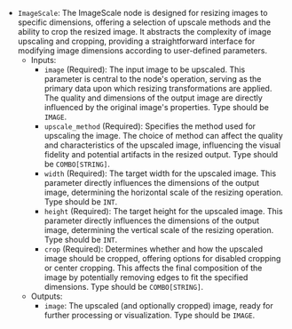 - `ImageScale`: The ImageScale node is designed for resizing images to specific dimensions, offering a selection of upscale methods and the ability to crop the resized image. It abstracts the complexity of image upscaling and cropping, providing a straightforward interface for modifying image dimensions according to user-defined parameters.
    - Inputs:
        - `image` (Required): The input image to be upscaled. This parameter is central to the node's operation, serving as the primary data upon which resizing transformations are applied. The quality and dimensions of the output image are directly influenced by the original image's properties. Type should be `IMAGE`.
        - `upscale_method` (Required): Specifies the method used for upscaling the image. The choice of method can affect the quality and characteristics of the upscaled image, influencing the visual fidelity and potential artifacts in the resized output. Type should be `COMBO[STRING]`.
        - `width` (Required): The target width for the upscaled image. This parameter directly influences the dimensions of the output image, determining the horizontal scale of the resizing operation. Type should be `INT`.
        - `height` (Required): The target height for the upscaled image. This parameter directly influences the dimensions of the output image, determining the vertical scale of the resizing operation. Type should be `INT`.
        - `crop` (Required): Determines whether and how the upscaled image should be cropped, offering options for disabled cropping or center cropping. This affects the final composition of the image by potentially removing edges to fit the specified dimensions. Type should be `COMBO[STRING]`.
    - Outputs:
        - `image`: The upscaled (and optionally cropped) image, ready for further processing or visualization. Type should be `IMAGE`.
